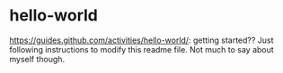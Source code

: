 # hello-world
https://guides.github.com/activities/hello-world/: getting started??
Just following instructions to modify this readme file. Not much to say about myself though.
